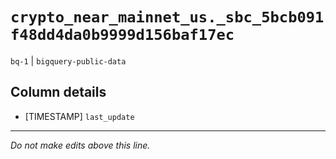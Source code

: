 # `crypto_near_mainnet_us._sbc_5bcb091f48dd4da0b9999d156baf17ec`
`bq-1` | `bigquery-public-data`

## Column details
* [TIMESTAMP] `last_update`

-------------------------------------------------------------------------------
*Do not make edits above this line.*
